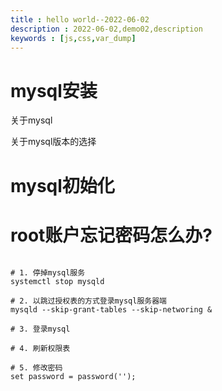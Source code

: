```yaml
---
title : hello world--2022-06-02
description : 2022-06-02,demo02,description
keywords : [js,css,var_dump]
---
```


# mysql安装

关于mysql

关于mysql版本的选择

# mysql初始化



# root账户忘记密码怎么办?

```mysql

# 1. 停掉mysql服务
systemctl stop mysqld

# 2. 以跳过授权表的方式登录mysql服务器端
mysqld --skip-grant-tables --skip-networing &

# 3. 登录mysql

# 4. 刷新权限表

# 5. 修改密码
set password = password('');


```

